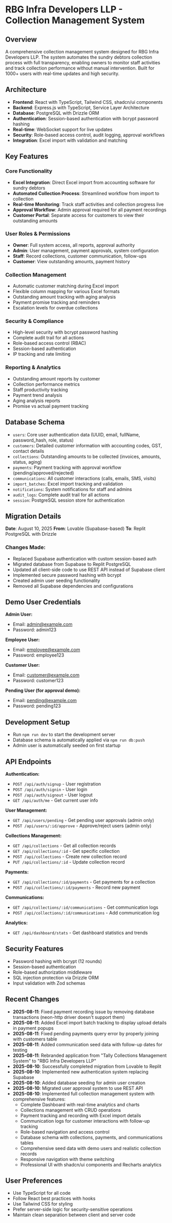 # RBG Infra Developers LLP - Collection Management System

## Overview
A comprehensive collection management system designed for RBG Infra Developers LLP. The system automates the sundry debtors collection process with full transparency, enabling owners to monitor staff activities and track collection performance without manual intervention. Built for 1000+ users with real-time updates and high security.

## Architecture
- **Frontend**: React with TypeScript, Tailwind CSS, shadcn/ui components
- **Backend**: Express.js with TypeScript, Service Layer Architecture
- **Database**: PostgreSQL with Drizzle ORM
- **Authentication**: Session-based authentication with bcrypt password hashing
- **Real-time**: WebSocket support for live updates
- **Security**: Role-based access control, audit logging, approval workflows
- **Integration**: Excel import with validation and matching

## Key Features

### Core Functionality
- **Excel Integration**: Direct Excel import from accounting software for sundry debtors
- **Automated Collection Process**: Streamlined workflow from import to collection
- **Real-time Monitoring**: Track staff activities and collection progress live
- **Approval Workflow**: Admin approval required for all payment recordings
- **Customer Portal**: Separate access for customers to view their outstanding amounts

### User Roles & Permissions
- **Owner**: Full system access, all reports, approval authority
- **Admin**: User management, payment approvals, system configuration
- **Staff**: Record collections, customer communication, follow-ups
- **Customer**: View outstanding amounts, payment history

### Collection Management
- Automatic customer matching during Excel import
- Flexible column mapping for various Excel formats
- Outstanding amount tracking with aging analysis
- Payment promise tracking and reminders
- Escalation levels for overdue collections

### Security & Compliance
- High-level security with bcrypt password hashing
- Complete audit trail for all actions
- Role-based access control (RBAC)
- Session-based authentication
- IP tracking and rate limiting

### Reporting & Analytics
- Outstanding amount reports by customer
- Collection performance metrics
- Staff productivity tracking
- Payment trend analysis
- Aging analysis reports
- Promise vs actual payment tracking

## Database Schema
- `users`: Core user authentication data (UUID, email, fullName, password_hash, role, status)
- `customers`: Detailed customer information with accounting codes, GST, contact details
- `collections`: Outstanding amounts to be collected (invoices, amounts, status, aging)
- `payments`: Payment tracking with approval workflow (pending/approved/rejected)
- `communications`: All customer interactions (calls, emails, SMS, visits)
- `import_batches`: Excel import tracking and validation
- `notifications`: System notifications for staff and admins
- `audit_logs`: Complete audit trail for all actions
- `session`: PostgreSQL session store for authentication

## Migration Details
**Date**: August 10, 2025
**From**: Lovable (Supabase-based)
**To**: Replit PostgreSQL with Drizzle

### Changes Made:
- Replaced Supabase authentication with custom session-based auth
- Migrated database from Supabase to Replit PostgreSQL
- Updated all client-side code to use REST API instead of Supabase client
- Implemented secure password hashing with bcrypt
- Created admin user seeding functionality
- Removed all Supabase dependencies and configurations

## Demo User Credentials
**Admin User:**
- Email: admin@example.com
- Password: admin123

**Employee User:**
- Email: employee@example.com  
- Password: employee123

**Customer User:**
- Email: customer@example.com
- Password: customer123

**Pending User (for approval demo):**
- Email: pending@example.com
- Password: pending123

## Development Setup
- Run `npm run dev` to start the development server
- Database schema is automatically applied via `npm run db:push`
- Admin user is automatically seeded on first startup

## API Endpoints
**Authentication:**
- `POST /api/auth/signup` - User registration
- `POST /api/auth/signin` - User login
- `POST /api/auth/signout` - User logout
- `GET /api/auth/me` - Get current user info

**User Management:**
- `GET /api/users/pending` - Get pending user approvals (admin only)
- `POST /api/users/:id/approve` - Approve/reject users (admin only)

**Collections Management:**
- `GET /api/collections` - Get all collection records
- `GET /api/collections/:id` - Get specific collection
- `POST /api/collections` - Create new collection record
- `PUT /api/collections/:id` - Update collection record

**Payments:**
- `GET /api/collections/:id/payments` - Get payments for a collection
- `POST /api/collections/:id/payments` - Record new payment

**Communications:**
- `GET /api/collections/:id/communications` - Get communication logs
- `POST /api/collections/:id/communications` - Add communication log

**Analytics:**
- `GET /api/dashboard/stats` - Get dashboard statistics and trends

## Security Features
- Password hashing with bcrypt (12 rounds)
- Session-based authentication
- Role-based authorization middleware
- SQL injection protection via Drizzle ORM
- Input validation with Zod schemas

## Recent Changes
- **2025-08-11**: Fixed payment recording issue by removing database transactions (neon-http driver doesn't support them)
- **2025-08-11**: Added Excel import batch tracking to display upload details in payment popups
- **2025-08-11**: Fixed pending payments query error by properly joining with customers table
- **2025-08-11**: Added communication seed data with follow-up dates for testing
- **2025-08-11**: Rebranded application from "Tally Collections Management System" to "RBG Infra Developers LLP"
- **2025-08-10**: Successfully completed migration from Lovable to Replit
- **2025-08-10**: Implemented new authentication system replacing Supabase
- **2025-08-10**: Added database seeding for admin user creation
- **2025-08-10**: Migrated user approval system to use REST API
- **2025-08-10**: Implemented full collection management system with comprehensive features:
  - Complete Dashboard with real-time analytics and charts
  - Collections management with CRUD operations
  - Payment tracking and recording with Excel import details
  - Communication logs for customer interactions with follow-up tracking
  - Role-based navigation and access control
  - Database schema with collections, payments, and communications tables
  - Comprehensive seed data with demo users and realistic collection records
  - Responsive navigation with theme switching
  - Professional UI with shadcn/ui components and Recharts analytics

## User Preferences
- Use TypeScript for all code
- Follow React best practices with hooks
- Use Tailwind CSS for styling
- Prefer server-side logic for security-sensitive operations
- Maintain clean separation between client and server code